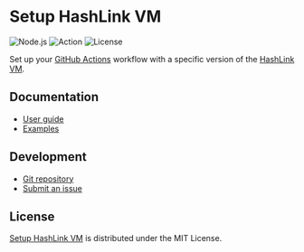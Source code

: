 # Setup HashLink VM
![Node.js](https://badgen.net/badge/node/%3E%3D20.0.0/green) ![Action](https://badgen.net/badge/action/v5.0.1/blue) ![License](https://badgen.net/badge/license/MIT/blue)

Set up your [GitHub Actions](https://docs.github.com/en/actions) workflow with a specific version of the [HashLink VM](https://hashlink.haxe.org).

## Documentation
- [User guide](https://github.com/cedx/setup-hashlink/wiki)
- [Examples](https://github.com/cedx/setup-hashlink/tree/main/example)

## Development
- [Git repository](https://github.com/cedx/setup-hashlink)
- [Submit an issue](https://github.com/cedx/setup-hashlink/issues)

## License
[Setup HashLink VM](https://github.com/cedx/setup-hashlink) is distributed under the MIT License.
